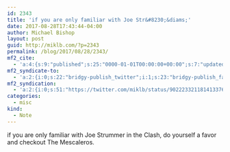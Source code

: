 ```yaml
---
id: 2343
title: 'if you are only familiar with Joe Str&#8230;&diams;'
date: 2017-08-28T17:43:44-04:00
author: Michael Bishop
layout: post
guid: http://miklb.com/?p=2343
permalink: /blog/2017/08/28/2343/
mf2_cite:
  - 'a:4:{s:9:"published";s:25:"0000-01-01T00:00:00+00:00";s:7:"updated";s:25:"0000-01-01T00:00:00+00:00";s:8:"category";a:1:{i:0;s:0:"";}s:6:"author";a:0:{}}'
mf2_syndicate-to:
  - 'a:2:{i:0;s:22:"bridgy-publish_twitter";i:1;s:23:"bridgy-publish_facebook";}'
mf2_syndication:
  - 'a:2:{i:0;s:51:"https://twitter.com/miklb/status/902223321181413376";i:1;s:66:"https://www.facebook.com/10154408911669162/posts/10155922102969162";}'
categories:
  - misc
kind:
  - Note
---
```

if you are only familiar with Joe Strummer in the Clash, do yourself a favor and checkout The Mescaleros.
